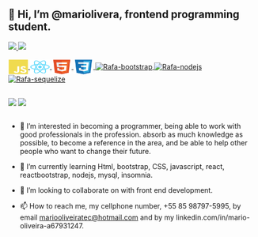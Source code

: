 ## 👋 Hi, I’m @mariolivera, frontend programming student.

<div  display: flex; justify-content: center;>
  <a href="https://github.com/mariolivera">
  <img height="180em" src="https://github-readme-stats.vercel.app/api?username=mariolivera&show_icons=true&theme=dracula&include_all_commits=true&count_private=true"/>
  <img height="180em" src="https://github-readme-stats.vercel.app/api/top-langs/?username=mariolivera&layout=compact&langs_count=7&theme=dracula"/>
</div>
  
<div style="display: inline_block"><br>
  <img align="center" alt="Rafa-Js" height="30" width="40" src="https://raw.githubusercontent.com/devicons/devicon/master/icons/javascript/javascript-plain.svg">
  <img align="center" alt="Rafa-React" height="30" width="40" src="https://raw.githubusercontent.com/devicons/devicon/master/icons/react/react-original.svg">
  <img align="center" alt="Rafa-HTML" height="30" width="40" src="https://raw.githubusercontent.com/devicons/devicon/master/icons/html5/html5-original.svg">
  <img align="center" alt="Rafa-CSS" height="30" width="40" src="https://raw.githubusercontent.com/devicons/devicon/master/icons/css3/css3-original.svg">
  <img align="center" alt="Rafa-bootstrap" height="30" width="40" src="https://cdn.jsdelivr.net/gh/devicons/devicon/icons/bootstrap/bootstrap-original.svg" />
  <img align="center" alt="Rafa-nodejs" height="30" width="40" src="https://cdn.jsdelivr.net/gh/devicons/devicon/icons/nodejs/nodejs-original.svg" />
  <img align="center" alt="Rafa-sequelize" height="30" width="40" src="https://cdn.jsdelivr.net/gh/devicons/devicon/icons/sequelize/sequelize-original.svg" />
                   
</div>
  
  ##
  
<div> 
  <a href="https://www.instagram.com/mariooliveira5225" target="_blank"><img src="https://img.shields.io/badge/-Instagram-%23E4405F?style=for-the-badge&logo=instagram&logoColor=white" target="_blank"></a>  
  <a href="https://www.linkedin.com/in/mario-oliveira-a67931247" target="_blank"><img src="https://img.shields.io/badge/-LinkedIn-%230077B5?style=for-the-badge&logo=linkedin&logoColor=white" target="_blank"></a> 
</div>
  
  ##
  
- 👀 I’m interested in becoming a programmer, being able to work with good professionals in the profession. absorb as much knowledge as possible, to become a reference in the area, and be able to help other people who want to change their future.
  
- 🌱 I’m currently learning Html, bootstrap, CSS, javascript, react, reactbootstrap, nodejs, mysql, insomnia.
  
- 💞️ I’m looking to collaborate on with front end development.
  
- 📫 How to reach me, my cellphone number, +55 85 98797-5995, by email mariooliveiratec@hotmail.com and by my linkedin.com/in/mario-oliveira-a67931247.
